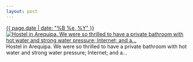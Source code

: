 ```yaml
---
layout: post
---
```


<p>
  <time><a href="/169">{{ page.date | date: "%B %e, %Y" }}</a></time>
  <a href="/169"><img src="{{ site.assets_url }}/169-640.jpg" srcset="{{ site.assets_url }}/169-1280.jpg 1280w, {{ site.assets_url }}/169-960.jpg 960w, {{ site.assets_url }}/169-640.jpg 640w, {{ site.assets_url }}/169-320.jpg 320w" sizes="(min-width: 700px) 50vw, calc(100vw - 2rem)" alt="Hostel in Arequipa. We were so thrilled to have a private bathroom with hot water and strong water pressure; Internet; and a..." /></a>
  <span>Hostel in Arequipa. We were so thrilled to have a private bathroom with hot water and strong water pressure; Internet; and a...</span>
</p>
